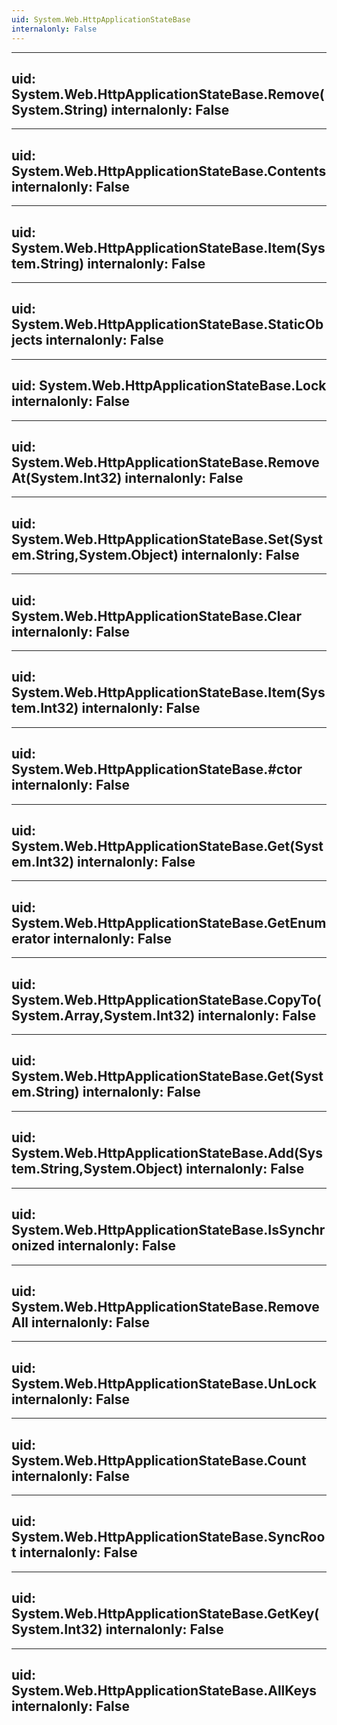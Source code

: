 ```yaml
---
uid: System.Web.HttpApplicationStateBase
internalonly: False
---
```


---
uid: System.Web.HttpApplicationStateBase.Remove(System.String)
internalonly: False
---

---
uid: System.Web.HttpApplicationStateBase.Contents
internalonly: False
---

---
uid: System.Web.HttpApplicationStateBase.Item(System.String)
internalonly: False
---

---
uid: System.Web.HttpApplicationStateBase.StaticObjects
internalonly: False
---

---
uid: System.Web.HttpApplicationStateBase.Lock
internalonly: False
---

---
uid: System.Web.HttpApplicationStateBase.RemoveAt(System.Int32)
internalonly: False
---

---
uid: System.Web.HttpApplicationStateBase.Set(System.String,System.Object)
internalonly: False
---

---
uid: System.Web.HttpApplicationStateBase.Clear
internalonly: False
---

---
uid: System.Web.HttpApplicationStateBase.Item(System.Int32)
internalonly: False
---

---
uid: System.Web.HttpApplicationStateBase.#ctor
internalonly: False
---

---
uid: System.Web.HttpApplicationStateBase.Get(System.Int32)
internalonly: False
---

---
uid: System.Web.HttpApplicationStateBase.GetEnumerator
internalonly: False
---

---
uid: System.Web.HttpApplicationStateBase.CopyTo(System.Array,System.Int32)
internalonly: False
---

---
uid: System.Web.HttpApplicationStateBase.Get(System.String)
internalonly: False
---

---
uid: System.Web.HttpApplicationStateBase.Add(System.String,System.Object)
internalonly: False
---

---
uid: System.Web.HttpApplicationStateBase.IsSynchronized
internalonly: False
---

---
uid: System.Web.HttpApplicationStateBase.RemoveAll
internalonly: False
---

---
uid: System.Web.HttpApplicationStateBase.UnLock
internalonly: False
---

---
uid: System.Web.HttpApplicationStateBase.Count
internalonly: False
---

---
uid: System.Web.HttpApplicationStateBase.SyncRoot
internalonly: False
---

---
uid: System.Web.HttpApplicationStateBase.GetKey(System.Int32)
internalonly: False
---

---
uid: System.Web.HttpApplicationStateBase.AllKeys
internalonly: False
---
